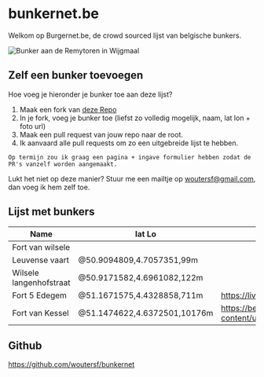 
# bunkernet.be
Welkom op Burgernet.be, de crowd sourced lijst van belgische bunkers.

![Bunker aan de Remytoren in Wijgmaal](https://beeldbank.onroerenderfgoed.be/images/274261/content/medium)

## Zelf een bunker toevoegen
Hoe voeg je hieronder je bunker toe aan deze lijst?
1. Maak een fork van [deze Repo](https://github.com/woutersf/bunkernet)
2. In je fork, voeg je bunker toe (liefst zo volledig mogelijk, naam, lat lon + foto url)
3. Maak een pull request van jouw repo naar de root.
4. Ik aanvaard alle pull requests om zo een uitgebreide lijst te hebben.
````
Op termijn zou ik graag een pagina + ingave formulier hebben zodat de PR's vanzelf worden aangemaakt.
````

Lukt het niet op deze manier? Stuur me een mailtje op woutersf@gmail.com, dan voeg ik hem zelf toe.

## Lijst met bunkers

| Name                  | lat Lo                        | url (image)  |
| ----                  | ------                        | ------------  |
| Fort van wilsele      |                               |               |
| Leuvense vaart        | @50.9094809,4.7057351,99m     |               |
| Wilsele langenhofstraat | @50.9171582,4.6961082,122m  |
| Fort 5 Edegem       | @51.1671575,4.4328858,711m     | https://live.staticflickr.com/2889/9494797811_8f98dc8e00_b.jpg |
| Fort van Kessel       | @51.1474622,4.6372501,10176m     | https://bekendinnijlen.be/wp-content/uploads/2023/06/Kessel_Fort_26042023-03475.jpg |


## Github

https://github.com/woutersf/bunkernet
